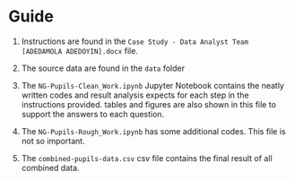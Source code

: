 # Guide

1. Instructions are found in the `Case Study - Data Analyst Team [ADEDAMOLA ADEDOYIN].docx` file.

2. The source data are found in the `data` folder

3. The `NG-Pupils-Clean_Work.ipynb` Jupyter Notebook contains the neatly written codes and result analysis expects for each step in the instructions provided. 
   tables and figures are also shown in this file to support the answers to each question.

4. The `NG-Pupils-Rough_Work.ipynb` has some additional codes. This file is not so important.

5. The `combined-pupils-data.csv` csv file contains the final result of all combined data.
